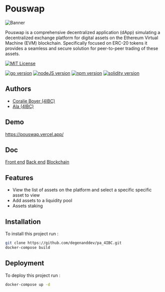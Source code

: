# Pouswap

![Banner](https://socialify.git.ci/Alaeddine18/pa_4IBC/image?font=Source%20Code%20Pro&amp;language=1&amp;name=1&amp;pattern=Plus&amp;theme=Dark)

Pouswap is a comprehensive decentralized application (dApp) simulating a decentralized exchange platform for digital assets on the Ethereum Virtual Machine (EVM) blockchain. Specifically focused on ERC-20 tokens it provides a seamless and secure solution for peer-to-peer trading of these assets.

[![MIT License](https://img.shields.io/badge/License-MIT-green.svg)](https://choosealicense.com/licenses/mit/)

[![go version](https://img.shields.io/badge/go-v1.21.1-blue)](https://docs.soliditylang.org/en/v0.8.20/installing-solidity.html) [![nodeJS version](https://img.shields.io/badge/node-v18.17.0-blue)](https://nodejs.org/en/blog/release/v18.17.0) [![npm version](https://img.shields.io/badge/npm-v10.1.0-blue)](https://www.npmjs.com/package/npm/v/10.1.0) [![solidity version](https://img.shields.io/badge/solidity-v0.8.20-blue)](https://docs.soliditylang.org/en/v0.8.20/installing-solidity.html)
## Authors

- [Coralie Boyer (4IBC)](https://github.com/coralieBo/)
- [Ala (4IBC)](https://github.com/degenanddev/)

## Demo

https://pouswap.vercel.app/

## Doc

[Front end](https://www.figma.com/file/1zeaiKvSYknqSGLdqE8F6j/PA_4IBC?type=design&node-id=0%3A1&mode=design&t=UEOdZx0NlBV7oK2s-1)
[Back end](https://www.figma.com/file/1zeaiKvSYknqSGLdqE8F6j/PA_4IBC?type=design&node-id=1%3A3&mode=design&t=UEOdZx0NlBV7oK2s-1)
[Blockchain](https://www.figma.com/file/1zeaiKvSYknqSGLdqE8F6j/PA_4IBC?type=design&node-id=1%3A4&mode=design&t=UEOdZx0NlBV7oK2s-1)

## Features

- View the list of assets on the platform and select a specific specific asset to view
- Add assets to a liquidity pool
- Assets staking


## Installation

To install this project run :

```bash
git clone https://github.com/degenanddev/pa_4IBC.git
docker-compose build
```
    
## Deployment

To deploy this project run :

```bash
docker-compose up -d
```